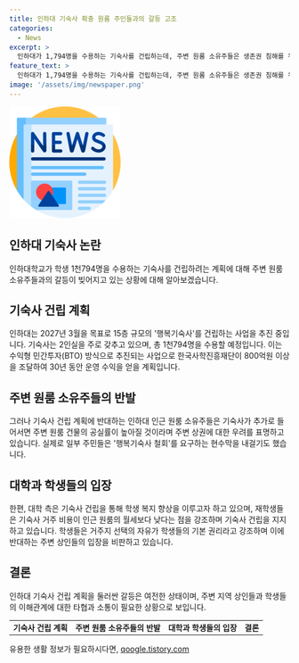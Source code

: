 ```yaml
---
title: 인하대 기숙사 확충 원룸 주인들과의 갈등 고조
categories:
  - News
excerpt: >
  인하대가 1,794명을 수용하는 기숙사를 건립하는데, 주변 원룸 소유주들은 생존권 침해를 우려하여 반대하고 있다. 기숙사는 2인실로 구성되며, 인하대의 기숙사 수용률이 부족하다는 입장에서 추진되고 있지만, 주변 상인들은 기숙사 건립으로 생존권을 위협받을 우려가 있다고 주장하고 있다. 한편, 학생들은 경제적인 어려움을 겪는 학생들의 이익을 위해 기숙사 건립을 지지하고 있다.사업 추진 과정에서 주변 주민들과 소통하여 의견을 수렴할 계획이라고 한다.
feature_text: >
  인하대가 1,794명을 수용하는 기숙사를 건립하는데, 주변 원룸 소유주들은 생존권 침해를 우려하여 반대하고 있다. 기숙사는 2인실로 구성되며, 인하대의 기숙사 수용률이 부족하다는 입장에서 추진되고 있지만, 주변 상인들은 기숙사 건립으로 생존권을 위협받을 우려가 있다고 주장하고 있다. 한편, 학생들은 경제적인 어려움을 겪는 학생들의 이익을 위해 기숙사 건립을 지지하고 있다.사업 추진 과정에서 주변 주민들과 소통하여 의견을 수렴할 계획이라고 한다.
image: '/assets/img/newspaper.png'
---
```


<p><img src="/assets/img/newspaper.png" alt="kimp 속보" /></p>

<h2 data-ke-size="size26">인하대 기숙사 논란</h2>

<p data-ke-size="size16">인하대학교가 학생 1천794명을 수용하는 기숙사를 건립하려는 계획에 대해 주변 원룸 소유주들과의 갈등이 빚어지고 있는 상황에 대해 알아보겠습니다.</p>

<h2 data-ke-size="size26">기숙사 건립 계획</h2>

<p data-ke-size="size16">인하대는 2027년 3월을 목표로 15층 규모의 '행복기숙사'를 건립하는 사업을 추진 중입니다. 기숙사는 2인실을 주로 갖추고 있으며, 총 1천794명을 수용할 예정입니다. 이는 수익형 민간투자(BTO) 방식으로 추진되는 사업으로 한국사학진흥재단이 800억원 이상을 조달하여 30년 동안 운영 수익을 얻을 계획입니다.</p>

<h2 data-ke-size="size26">주변 원룸 소유주들의 반발</h2>

<p data-ke-size="size16">그러나 기숙사 건립 계획에 반대하는 인하대 인근 원룸 소유주들은 기숙사가 추가로 들어서면 주변 원룸 건물의 공실률이 높아질 것이라며 주변 상권에 대한 우려를 표명하고 있습니다. 실제로 일부 주민들은 '행복기숙사 철회'를 요구하는 현수막을 내걸기도 했습니다.</p>

<h2 data-ke-size="size26">대학과 학생들의 입장</h2>

<p data-ke-size="size16">한편, 대학 측은 기숙사 건립을 통해 학생 복지 향상을 이루고자 하고 있으며, 재학생들은 기숙사 거주 비용이 인근 원룸의 월세보다 낮다는 점을 강조하며 기숙사 건립을 지지하고 있습니다. 학생들은 거주지 선택의 자유가 학생들의 기본 권리라고 강조하며 이에 반대하는 주변 상인들의 입장을 비판하고 있습니다.</p>

<h2 data-ke-size="size26">결론</h2>

<p data-ke-size="size16">인하대 기숙사 건립 계획을 둘러싼 갈등은 여전한 상태이며, 주변 지역 상인들과 학생들의 이해관계에 대한 타협과 소통이 필요한 상황으로 보입니다.</p>

<table>
    <tr>
        <td style="text-align: center; height: 17px;"><b>기숙사 건립 계획</b></td>
        <td style="text-align: center; height: 17px;"><b>주변 원룸 소유주들의 반발</b></td>
        <td style="text-align: center; height: 17px;"><b>대학과 학생들의 입장</b></td>
        <td style="text-align: center; height: 17px;"><b>결론</b></td>
    </tr>
</table>
유용한 생활 정보가 필요하시다면, <a href="https://qoogle.tistory.com" rel="dofollow">qoogle.tistory.com</a>


